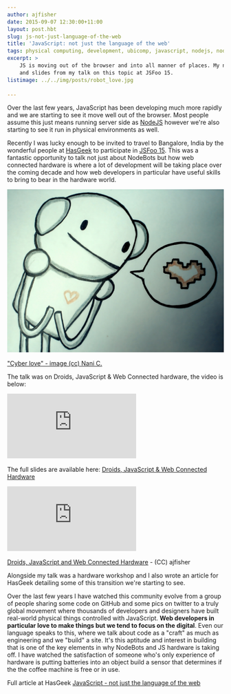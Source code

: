 ```yaml
---
author: ajfisher
date: 2015-09-07 12:30:00+11:00
layout: post.hbt
slug: js-not-just-language-of-the-web
title: 'JavaScript: not just the language of the web'
tags: physical computing, development, ubicomp, javascript, nodejs, nodebots
excerpt: >
    JS is moving out of the browser and into all manner of places. My notes
    and slides from my talk on this topic at JSFoo 15.
listimage: ../../img/posts/robot_love.jpg

---
```


Over the last few years, JavaScript has been developing much more rapidly and
we are starting to see it move well out of the browser. Most people assume
this just means running server side as [NodeJS](http://nodejs.org) however
we're also starting to see it run in physical environments as well.

Recently I was lucky enough to be invited to travel to Bangalore, India
by the wonderful people at [HasGeek](https://hasgeek.com/) to participate in
[JSFoo 15](https://jsfoo.in/2015/). This was a fantastic opportunity to talk
not just about NodeBots but how web connected hardware is where a lot of
development will be taking place over the coming decade and how web developers
in particular have useful skills to bring to bear in the hardware world.

![Drawing of robot with a heart symbol in a speech bubble](../../img/posts/robot_love.jpg)

<p class="caption"><a href="http://www.flickr.com/photos/hiperbolica/3414999010">"Cyber
love" - image (cc) Nani C.</a></p>

The talk was on Droids, JavaScript & Web Connected hardware, the video is below:

<p class="mediacontainer"><iframe title="Video of talk on JS and web tech" src="https://www.youtube.com/embed/3C3lHuRToQs" frameborder="0" allowfullscreen></iframe></p>

The full slides are available here:
[Droids, JavaScript & Web Connected Hardware](http://droidsjs.ajf.io/#/)

<p class="mediacontainer"><iframe title="Slide notes from droids talk" src="http://droidsjs.ajf.io/" frameborder="0" allowfullscreeen></iframe></p>

<p class="caption"><a href="http://droidsjs.ajf.io/#/">Droids, JavaScript and
Web Connected Hardware</a> - (CC) ajfisher</p>

Alongside my talk was a hardware workshop and I also wrote an article for
HasGeek detailing some of this transition we're starting to see.

Over the last few years I have watched this community evolve from a group of
people sharing some code on GitHub and some pics on twitter to a truly global
movement where thousands of developers and designers have built real-world
physical things controlled with JavaScript. <b>Web developers in particular
love to make things but we tend to focus on the digital</b>. Even our language
speaks to this, where we talk about code as a "craft" as much as engineering
and we "build" a site. It's this aptitude and interest in building that is
one of the key elements in why NodeBots and JS hardware is taking off. I
have watched the satisfaction of someone who's only experience of hardware
is putting batteries into an object build a sensor that determines if the
the coffee machine is free or in use.

Full article at HasGeek
[JavaScript - not just the language of the web](https://blog.hasgeek.com/2015/javascript-not-just-the-language-of-the-web/)


